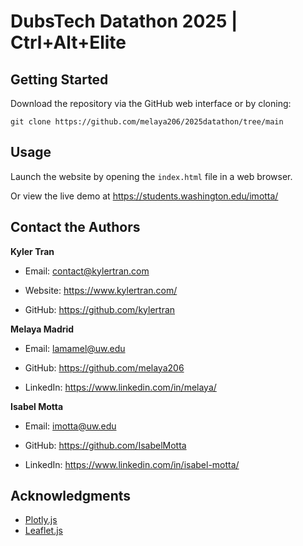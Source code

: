 # DubsTech Datathon 2025 | Ctrl+Alt+Elite

## Getting Started

Download the repository via the GitHub web interface or by cloning:

`git clone https://github.com/melaya206/2025datathon/tree/main`

## Usage

Launch the website by opening the `index.html` file in a web browser.

Or view the live demo at https://students.washington.edu/imotta/
    
## Contact the Authors

**Kyler Tran**

- Email: contact@kylertran.com

- Website: https://www.kylertran.com/

- GitHub: https://github.com/kylertran

**Melaya Madrid**

- Email: lamamel@uw.edu

- GitHub: https://github.com/melaya206

- LinkedIn: https://www.linkedin.com/in/melaya/

**Isabel Motta**

- Email: imotta@uw.edu

- GitHub: https://github.com/IsabelMotta

- LinkedIn: https://www.linkedin.com/in/isabel-motta/

## Acknowledgments
- [Plotly.js](https://plotly.com/javascript/3d-charts/)
- [Leaflet.js](https://leafletjs.com/)